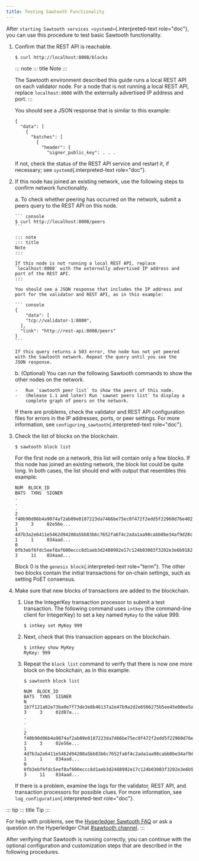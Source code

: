 ```yaml
---
title: Testing Sawtooth Functionality
---
```


After `starting Sawtooth services <systemd>`{.interpreted-text
role="doc"}, you can use this procedure to test basic Sawtooth
functionality.

1.  Confirm that the REST API is reachable.

    ``` console
    $ curl http://localhost:8008/blocks
    ```

    ::: note
    ::: title
    Note
    :::

    The Sawtooth environment described this guide runs a local REST API
    on each validator node. For a node that is not running a local REST
    API, replace `localhost:8008` with the externally advertised IP
    address and port.
    :::

    You should see a JSON response that is similar to this example:

    ``` console
    {
      "data": [
        {
          "batches": [
            {
              "header": {
                "signer_public_key": . . .
    ```

    If not, check the status of the REST API service and restart it, if
    necessary; see `systemd`{.interpreted-text role="doc"}.

2.  If this node has joined an existing network, use the following steps
    to confirm network functionality.

    a.  To check whether peering has occurred on the network, submit a
        peers query to the REST API on this node.

        ``` console
        $ curl http://localhost:8008/peers
        ```

        ::: note
        ::: title
        Note
        :::

        If this node is not running a local REST API, replace
        `localhost:8008` with the externally advertised IP address and
        port of the REST API.
        :::

        You should see a JSON response that includes the IP address and
        port for the validator and REST API, as in this example:

        ``` console
        {
            "data": [
            "tcp://validator-1:8800",
          ],
          "link": "http://rest-api:8008/peers"
        }
        ```

        If this query returns a 503 error, the node has not yet peered
        with the Sawtooth network. Repeat the query until you see the
        JSON response.

    b.  (Optional) You can run the following Sawtooth commands to show
        the other nodes on the network.

        -   Run `sawtooth peer list` to show the peers of this node.
        -   (Release 1.1 and later) Run `sawnet peers list` to display a
            complete graph of peers on the network.

    If there are problems, check the validator and REST API
    configuration files for errors in the IP addresses, ports, or peer
    settings. For more information, see
    `configuring_sawtooth`{.interpreted-text role="doc"}.

3.  Check the list of blocks on the blockchain.

    ``` console
    $ sawtooth block list
    ```

    For the first node on a network, this list will contain only a few
    blocks. If this node has joined an existing network, the block list
    could be quite long. In both cases, the list should end with output
    that resembles this example:

    ``` console
    NUM  BLOCK_ID                                                                                                                          BATS  TXNS  SIGNER
    .
    .
    .
    2    f40b90d06b4a9074af2ab09e0187223da7466be75ec0f472f2edd5f22960d76e402e6c07c90b7816374891d698310dd25d9b88dce7dbcba8219d9f7c9cae1861  3     3     02e56e...
    1    4d7b3a2e6411e5462d94208a5bb83b6c7652fa6f4c2ada1aa98cabb0be34af9d28cf3da0f8ccf414aac2230179becade7cdabbd0976c4846990f29e1f96000d6  1     1     034aad...
    0    0fb3ebf6fdc5eef8af600eccc8d1aeb3d2488992e17c124b03083f3202e3e6b9182e78fef696f5a368844da2a81845df7c3ba4ad940cee5ca328e38a0f0e7aa0  3     11    034aad...
    ```

    Block 0 is the `genesis block`{.interpreted-text role="term"}. The
    other two blocks contain the initial transactions for on-chain
    settings, such as setting PoET consensus.

4.  Make sure that new blocks of transactions are added to the
    blockchain.

    1.  Use the IntegerKey transaction processor to submit a test
        transaction. The following command uses `intkey` (the
        command-line client for IntegerKey) to set a key named `MyKey`
        to the value 999.

        ``` console
        $ intkey set MyKey 999
        ```

    2.  Next, check that this transaction appears on the blockchain.

        ``` console
        $ intkey show MyKey
        MyKey: 999
        ```

    3.  Repeat the `block list` command to verify that there is now one
        more block on the blockchain, as in this example:

        ``` console
        $ sawtooth block list

        NUM  BLOCK_ID                                                                                                                          BATS  TXNS  SIGNER
        N    1b7f121a82e73ba0e7f73de3e8b46137a2e47b9a2d2e6566275b5ee45e00ee5a06395e11c8aef76ff0230cbac0c0f162bb7be626df38681b5b1064f9c18c76e5  3     3     02d87a...
        .
        .
        .
        2    f40b90d06b4a9074af2ab09e0187223da7466be75ec0f472f2edd5f22960d76e402e6c07c90b7816374891d698310dd25d9b88dce7dbcba8219d9f7c9cae1861  3     3     02e56e...
        1    4d7b3a2e6411e5462d94208a5bb83b6c7652fa6f4c2ada1aa98cabb0be34af9d28cf3da0f8ccf414aac2230179becade7cdabbd0976c4846990f29e1f96000d6  1     1     034aad...
        0    0fb3ebf6fdc5eef8af600eccc8d1aeb3d2488992e17c124b03083f3202e3e6b9182e78fef696f5a368844da2a81845df7c3ba4ad940cee5ca328e38a0f0e7aa0  3     11    034aad...
        ```

    If there is a problem, examine the logs for the validator, REST API,
    and transaction processors for possible clues. For more information,
    see `log_configuration`{.interpreted-text role="doc"}.

::: tip
::: title
Tip
:::

For help with problems, see the [Hyperledger Sawtooth
FAQ](https://sawtooth.hyperledger.org/faq/) or ask a question on the
Hyperledger Chat [#sawtooth
channel](https://chat.hyperledger.org/channel/sawtooth).
:::

After verifying that Sawtooth is running correctly, you can continue
with the optional configuration and customization steps that are
described in the following procedures.
